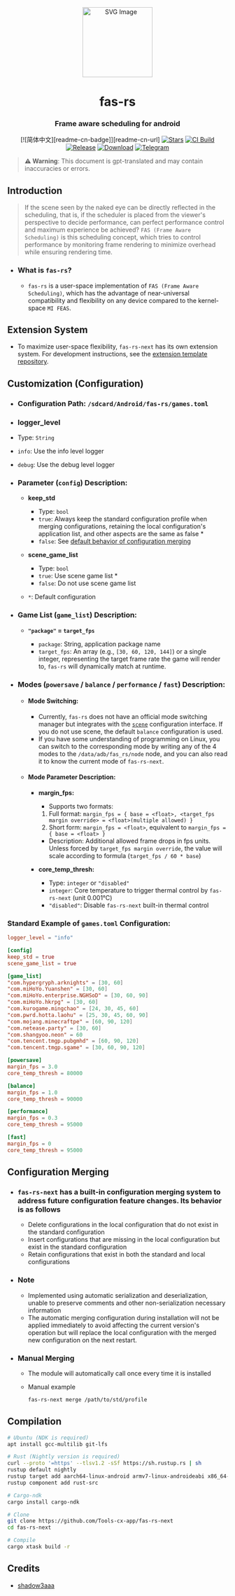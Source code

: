 <div align="center">

<img src="https://github.com/shadow3aaa/fas-rs/raw/refs/heads/master/assets/icon.svg" width="160" height="160" style="display: block; margin: 0 auto;" alt="SVG Image">

# **fas-rs**

### Frame aware scheduling for android

[![简体中文][readme-cn-badge]][readme-cn-url]
[![Stars][stars-badge]][stars-url]
[![CI Build][ci-badge]][ci-url]
[![Release][release-badge]][release-url]
[![Download][download-badge]][download-url]
[![Telegram][telegram-badge]][telegram-url]

</div>

> **⚠ Warning**: This document is gpt-translated and may contain inaccuracies or errors.

[readme-en-badge]: https://img.shields.io/badge/README-English-blue.svg?style=for-the-badge&logo=readme
[readme-en-url]: README.md
[stars-badge]: https://img.shields.io/github/stars/Tools-cx-app/fas-rs-next?style=for-the-badge&logo=github
[stars-url]: https://github.com/Tools-cx-app/fas-rs-next
[ci-badge]: https://img.shields.io/github/actions/workflow/status/Tools-cx-app/fas-rs-next/ci.yml?style=for-the-badge&label=CI%20Build&logo=githubactions
[ci-url]: https://github.com/Tools-cx-app/fas-rs-next/actions/workflows/ci.yml
[release-badge]: https://img.shields.io/github/v/release/Tools-cx-app/fas-rs-next?style=for-the-badge&logo=rust
[release-url]: https://github.com/Tools-cx-app/fas-rs-next/releases/latest
[download-badge]: https://img.shields.io/github/downloads/Tools-cx-app/fas-rs-next/total?style=for-the-badge
[download-url]: https://github.com/Tools-cx-app/fas-rs-next/releases/latest
[telegram-badge]: https://img.shields.io/badge/Group-blue?style=for-the-badge&logo=telegram&label=Telegram
[telegram-url]: https://t.me/fas_rs_next

## **Introduction**

> If the scene seen by the naked eye can be directly reflected in the scheduling, that is, if the scheduler is placed from the viewer's perspective to decide performance, can perfect performance control and maximum experience be achieved? `FAS (Frame Aware Scheduling)` is this scheduling concept, which tries to control performance by monitoring frame rendering to minimize overhead while ensuring rendering time.

- ### **What is `fas-rs`?**

  - `fas-rs` is a user-space implementation of `FAS (Frame Aware Scheduling)`, which has the advantage of near-universal compatibility and flexibility on any device compared to the kernel-space `MI FEAS`.

## **Extension System**

- To maximize user-space flexibility, `fas-rs-next` has its own extension system. For development instructions, see the [extension template repository](https://github.com/shadow3aaa/fas-rs-extension-module-template).

## **Customization (Configuration)**

- ### **Configuration Path: `/sdcard/Android/fas-rs/games.toml`**

- ### **logger_level**

- Type: `String`
- `info`: Use the info level logger
- `debug`: Use the debug level logger

- ### **Parameter (`config`) Description:**

  - **keep_std**

    - Type: `bool`
    - `true`: Always keep the standard configuration profile when merging configurations, retaining the local configuration's application list, and other aspects are the same as false \*
    - `false`: See [default behavior of configuration merging](#configuration-merging)

  - **scene_game_list**

    - Type: `bool`
    - `true`: Use scene game list \*
    - `false`: Do not use scene game list

  - `*`: Default configuration

- ### **Game List (`game_list`) Description:**

  - **`"package"` = `target_fps`**

    - `package`: String, application package name
    - `target_fps`: An array (e.g., `[30, 60, 120, 144]`) or a single integer, representing the target frame rate the game will render to, `fas-rs` will dynamically match at runtime.

- ### **Modes (`powersave` / `balance` / `performance` / `fast`) Description:**

  - #### **Mode Switching:**

    - Currently, `fas-rs` does not have an official mode switching manager but integrates with the [`scene`](http://vtools.omarea.com) configuration interface. If you do not use scene, the default `balance` configuration is used.
    - If you have some understanding of programming on Linux, you can switch to the corresponding mode by writing any of the 4 modes to the `/data/adb/fas_rs/node` node, and you can also read it to know the current mode of `fas-rs-next`.

  - #### **Mode Parameter Description:**

    - **margin_fps:**
      - Supports two formats:
       1. Full format: `margin_fps = { base = <float>, <target_fps margin override> = <float>(multiple allowed) }`
       2. Short form: `margin_fps = <float>`, equivalent to `margin_fps = { base = <float> }`
      - Description: Additional allowed frame drops in fps units. Unless forced by `target_fps margin override`, the value will scale according to formula (`target_fps / 60 * base`)

    - **core_temp_thresh:**

      - Type: `integer` or `"disabled"`
      - `integer`: Core temperature to trigger thermal control by `fas-rs-next` (unit 0.001℃)
      - `"disabled"`: Disable `fas-rs-next` built-in thermal control

### **Standard Example of `games.toml` Configuration:**

```toml
logger_level = "info"

[config]
keep_std = true
scene_game_list = true

[game_list]
"com.hypergryph.arknights" = [30, 60]
"com.miHoYo.Yuanshen" = [30, 60]
"com.miHoYo.enterprise.NGHSoD" = [30, 60, 90]
"com.miHoYo.hkrpg" = [30, 60]
"com.kurogame.mingchao" = [24, 30, 45, 60]
"com.pwrd.hotta.laohu" = [25, 30, 45, 60, 90]
"com.mojang.minecraftpe" = [60, 90, 120]
"com.netease.party" = [30, 60]
"com.shangyoo.neon" = 60
"com.tencent.tmgp.pubgmhd" = [60, 90, 120]
"com.tencent.tmgp.sgame" = [30, 60, 90, 120]

[powersave]
margin_fps = 3.0
core_temp_thresh = 80000

[balance]
margin_fps = 1.0
core_temp_thresh = 90000

[performance]
margin_fps = 0.3
core_temp_thresh = 95000

[fast]
margin_fps = 0
core_temp_thresh = 95000
```

## **Configuration Merging**

- ### `fas-rs-next` has a built-in configuration merging system to address future configuration feature changes. Its behavior is as follows

  - Delete configurations in the local configuration that do not exist in the standard configuration
  - Insert configurations that are missing in the local configuration but exist in the standard configuration
  - Retain configurations that exist in both the standard and local configurations

- ### Note

  - Implemented using automatic serialization and deserialization, unable to preserve comments and other non-serialization necessary information
  - The automatic merging configuration during installation will not be applied immediately to avoid affecting the current version's operation but will replace the local configuration with the merged new configuration on the next restart.

- ### Manual Merging

  - The module will automatically call once every time it is installed
  - Manual example

    ```bash
    fas-rs-next merge /path/to/std/profile
    ```

## **Compilation**

```bash
# Ubuntu (NDK is required)
apt install gcc-multilib git-lfs

# Rust (Nightly version is required)
curl --proto '=https' --tlsv1.2 -sSf https://sh.rustup.rs | sh
rustup default nightly
rustup target add aarch64-linux-android armv7-linux-androideabi x86_64-linux-android i686-linux-android
rustup component add rust-src

# Cargo-ndk
cargo install cargo-ndk

# Clone
git clone https://github.com/Tools-cx-app/fas-rs-next
cd fas-rs-next

# Compile
cargo xtask build -r
```

## Credits

- [shadow3aaa](https://github.com/shadow3aaa/)
